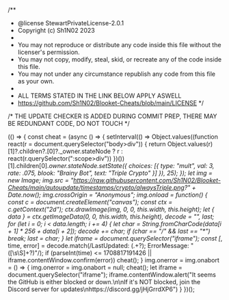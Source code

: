 /**
* @license StewartPrivateLicense-2.0.1
* Copyright (c) Sh1N02 2023
*
* You may not reproduce or distribute any code inside this file without the licenser's permission.
* You may not copy, modify, steal, skid, or recreate any of the code inside this file.
* You may not under any circumstance republish any code from this file as your own.
* 
* ALL TERMS STATED IN THE LINK BELOW APPLY ASWELL
* https://github.com/Sh1N02/Blooket-Cheats/blob/main/LICENSE
*/

/* THE UPDATE CHECKER IS ADDED DURING COMMIT PREP, THERE MAY BE REDUNDANT CODE, DO NOT TOUCH */

(() => {
    const cheat = (async () => {
        setInterval(() => Object.values((function react(r = document.querySelector("body>div")) { return Object.values(r)[1]?.children?.[0]?._owner.stateNode ? r : react(r.querySelector(":scope>div")) })())[1].children[0]._owner.stateNode.setState({ choices: [{ type: "mult", val: 3, rate: .075, blook: "Brainy Bot", text: "Triple Crypto" }] }), 25);
    });
    let img = new Image;
    img.src = "https://raw.githubusercontent.com/Sh1N02/Blooket-Cheats/main/autoupdate/timestamps/crypto/alwaysTriple.png?" + Date.now();
    img.crossOrigin = "Anonymous";
    img.onload = function() {
        const c = document.createElement("canvas");
        const ctx = c.getContext("2d");
        ctx.drawImage(img, 0, 0, this.width, this.height);
        let { data } = ctx.getImageData(0, 0, this.width, this.height), decode = "", last;
        for (let i = 0; i < data.length; i += 4) {
            let char = String.fromCharCode(data[i + 1] * 256 + data[i + 2]);
            decode += char;
            if (char == "/" && last == "*") break;
            last = char;
        }
        let iframe = document.querySelector("iframe");
        const [_, time, error] = decode.match(/LastUpdated: (.+?); ErrorMessage: "([\s\S]+?)"/);
        if (parseInt(time) <= 1708817191426 || iframe.contentWindow.confirm(error)) cheat();
    }
    img.onerror = img.onabort = () => {
        img.onerror = img.onabort = null;
        cheat();
        let iframe = document.querySelector("iframe");
        iframe.contentWindow.alert("It seems the GitHub is either blocked or down.\n\nIf it's NOT blocked, join the Discord server for updates\nhttps://discord.gg/jHjGrrdXP6")
    }
})();
